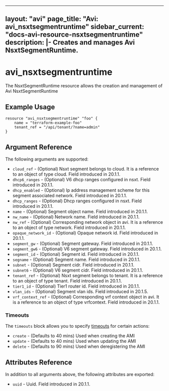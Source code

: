 <!--
    Copyright 2021 VMware, Inc.
    SPDX-License-Identifier: Mozilla Public License 2.0
-->
---
layout: "avi"
page_title: "Avi: avi_nsxtsegmentruntime"
sidebar_current: "docs-avi-resource-nsxtsegmentruntime"
description: |-
  Creates and manages Avi NsxtSegmentRuntime.
---

# avi_nsxtsegmentruntime

The NsxtSegmentRuntime resource allows the creation and management of Avi NsxtSegmentRuntime

## Example Usage

```hcl
resource "avi_nsxtsegmentruntime" "foo" {
    name = "terraform-example-foo"
    tenant_ref = "/api/tenant/?name=admin"
}
```

## Argument Reference

The following arguments are supported:

* `cloud_ref` - (Optional) Nsxt segment belongs to cloud. It is a reference to an object of type cloud. Field introduced in 20.1.1.
* `dhcp6_ranges` - (Optional) V6 dhcp ranges configured in nsxt. Field introduced in 20.1.1.
* `dhcp_enabled` - (Optional) Ip address management scheme for this segment associated network. Field introduced in 20.1.1.
* `dhcp_ranges` - (Optional) Dhcp ranges configured in nsxt. Field introduced in 20.1.1.
* `name` - (Optional) Segment object name. Field introduced in 20.1.1.
* `nw_name` - (Optional) Network name. Field introduced in 20.1.1.
* `nw_ref` - (Optional) Corresponding network object in avi. It is a reference to an object of type network. Field introduced in 20.1.1.
* `opaque_network_id` - (Optional) Opaque network id. Field introduced in 20.1.1.
* `segment_gw` - (Optional) Segment gateway. Field introduced in 20.1.1.
* `segment_gw6` - (Optional) V6 segment gateway. Field introduced in 20.1.1.
* `segment_id` - (Optional) Segment id. Field introduced in 20.1.1.
* `segname` - (Optional) Segment name. Field introduced in 20.1.1.
* `subnet` - (Optional) Segment cidr. Field introduced in 20.1.1.
* `subnet6` - (Optional) V6 segment cidr. Field introduced in 20.1.1.
* `tenant_ref` - (Optional) Nsxt segment belongs to tenant. It is a reference to an object of type tenant. Field introduced in 20.1.1.
* `tier1_id` - (Optional) Tier1 router id. Field introduced in 20.1.1.
* `vlan_ids` - (Optional) Segment vlan ids. Field introduced in 20.1.5.
* `vrf_context_ref` - (Optional) Corresponding vrf context object in avi. It is a reference to an object of type vrfcontext. Field introduced in 20.1.1.


### Timeouts

The `timeouts` block allows you to specify [timeouts](https://www.terraform.io/docs/configuration/resources.html#timeouts) for certain actions:

* `create` - (Defaults to 40 mins) Used when creating the AMI
* `update` - (Defaults to 40 mins) Used when updating the AMI
* `delete` - (Defaults to 90 mins) Used when deregistering the AMI

## Attributes Reference

In addition to all arguments above, the following attributes are exported:

* `uuid` -  Uuid. Field introduced in 20.1.1.


